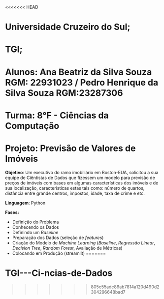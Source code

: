 <<<<<<< HEAD
# Universidade Cruzeiro do Sul;
# TGI;
# Alunos: Ana Beatriz da Silva Souza RGM: 22931023 / Pedro Henrique da Silva Souza RGM:23287306
# Turma: 8°F - Ciências da Computação
# Projeto: Previsão de Valores de Imóveis

**Objetivo**: Um executivo do ramo imobiliário em Boston-EUA, solicitou a sua equipe de Ciêntistas de Dados que fizessem um modelo para previsão de preços de imóveis com bases em algumas características dos imóveis e de sua localização, características estas tais como: número de quartos, distância entre grande centros, impostos, idade, taxa de crime e etc. 

**Linguagem**: Python

**Fases:**
- Definição do Problema
- Conhecendo os Dados
- Definindo um *Baseline*
- Preparação dos Dados (seleção de *features*)
- Criação do Modelo de *Machine Learning* (*Baseline*, *Regressão Linear*, *Decision Tree*, *Random Forest*, Avaliação de Métricas)
- Colocando em Produção (streamlit)
=======
# TGI---Ci-ncias-de-Dados
>>>>>>> 805c55adc86ab7814a120d490d2304296648bad7

